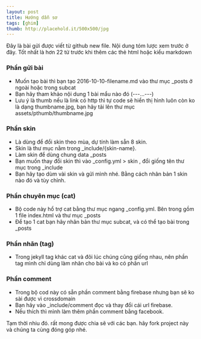 ```yaml
---
layout: post
title: Hướng dẫn sơ
tags: [ghim]
thumb: http://placehold.it/500x500/jpg
---
```

Đây là bài gửi được viết từ github new file. 
Nội dung tóm lược xem trước ở đây. Tốt nhất là hơn 22 từ trước khi thêm các thẻ html hoặc kiểu markdown

### Phần gửi bài
- Muốn tạo bài thì bạn tạo 2016-10-10-filename.md vào thư mục _posts ở ngoài hoặc trong subcat
- Bạn hãy tham khảo nội dung 1 bài mẩu nào đó (---...---)
- Lưu ý là thumb nếu là link có http thì tự code sẽ hiển thị hình luôn còn ko là dạng thumbname.jpg, bạn hãy tải
lên thư mục assets/pthumb/thumbname.jpg

### Phần skin
- Là dùng để đổi skin theo mùa, dự tính làm sẵn 8 skin.
- Skin là thư mục nằm trong _include/{skin-name}.
- Làm skin để dùng chung data _posts
- Bạn muốn thay đổi skin thì vào _config.yml > skin , đổi giống tên thư mục trong _include
- Bạn hãy tạo dùm vài skin và gửi mình nhé. Bằng cách nhân bản 1 skin nào đó và tùy chỉnh.

### Phần chuyên mục (cat)
- Bộ code này hổ trợ cat bằng thư mục ngang _config.yml. Bên trong gồm 1 file index.html và thư mục _posts
- Để tạo 1 cat bạn hãy nhân bản thư mục subcat, và có thể tạo bài trong _posts

### Phần nhãn (tag)
- Trong jekyll tag khác cat và đôi lúc chúng cũng giống nhau, nên phần tag mình chỉ dùng làm nhãn cho bài và ko có phân url

### Phần comment
- Trong bộ cod này có sẵn phần comment bằng firebase nhưng bạn sẽ ko sài được vì crossdomain
- Bạn hãy vào _include/comment đọc và thay đổi cái url firebase.
- Nếu thích thì mình làm thêm phần comment bằng facebook.

Tạm thời nhiu đó. rất mong được chia sẽ với các bạn. hãy fork project này và chúng ta cùng đóng góp nhé.

